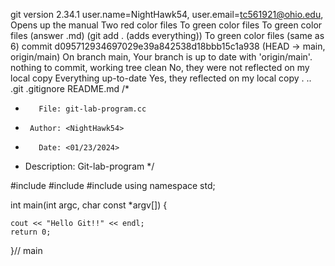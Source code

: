 git version 2.34.1
user.name=NightHawk54, user.email=tc561921@ohio.edu,
Opens up the manual
Two red color files
To green color files
To green color files (answer .md) (git add . (adds everything))
To green color files (same as 6)
commit d095712934697029e39a842538d18bbb15c1a938 (HEAD -> main, origin/main)
On branch main, Your branch is up to date with 'origin/main'. nothing to commit, working tree clean
No, they were not reflected on my local copy
Everything up-to-date
Yes, they reflected on my local copy
.  ..  .git  .gitignore  README.md
/*
 *        File: git-lab-program.cc
 *      Author: <NightHawk54>
 *        Date: <01/23/2024>
 * Description: Git-lab-program
 */

#include <iostream>
#include <iomanip>
#include <cstdlib>
using namespace std;


int main(int argc, char const *argv[]) {

    cout << "Hello Git!!" << endl;
    return 0;
}// main
